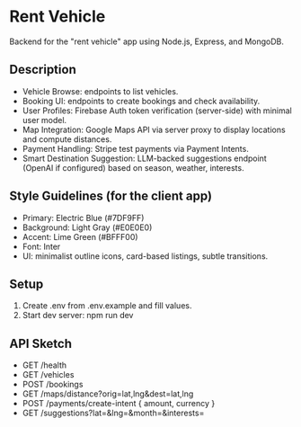 # Rent Vehicle

Backend for the "rent vehicle" app using Node.js, Express, and MongoDB.

## Description
- Vehicle Browse: endpoints to list vehicles.
- Booking UI: endpoints to create bookings and check availability.
- User Profiles: Firebase Auth token verification (server-side) with minimal user model.
- Map Integration: Google Maps API via server proxy to display locations and compute distances.
- Payment Handling: Stripe test payments via Payment Intents.
- Smart Destination Suggestion: LLM-backed suggestions endpoint (OpenAI if configured) based on season, weather, interests.

## Style Guidelines (for the client app)
- Primary: Electric Blue (#7DF9FF)
- Background: Light Gray (#E0E0E0)
- Accent: Lime Green (#BFFF00)
- Font: Inter
- UI: minimalist outline icons, card-based listings, subtle transitions.

## Setup
1) Create .env from .env.example and fill values.
2) Start dev server: npm run dev

## API Sketch
- GET /health
- GET /vehicles
- POST /bookings
- GET /maps/distance?orig=lat,lng&dest=lat,lng
- POST /payments/create-intent { amount, currency }
- GET /suggestions?lat=&lng=&month=&interests=


